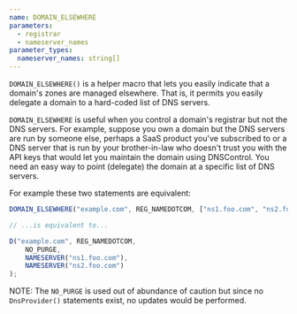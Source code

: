 ```yaml
---
name: DOMAIN_ELSEWHERE
parameters:
  - registrar
  - nameserver_names
parameter_types:
  nameserver_names: string[]
---
```


`DOMAIN_ELSEWHERE()` is a helper macro that lets you easily indicate that
a domain's zones are managed elsewhere. That is, it permits you easily delegate
a domain to a hard-coded list of DNS servers.

`DOMAIN_ELSEWHERE` is useful when you control a domain's registrar but not the
DNS servers. For example, suppose you own a domain but the DNS servers are run
by someone else, perhaps a SaaS product you've subscribed to or a DNS server
that is run by your brother-in-law who doesn't trust you with the API keys that
would let you maintain the domain using DNSControl. You need an easy way to
point (delegate) the domain at a specific list of DNS servers.

For example these two statements are equivalent:

```js
DOMAIN_ELSEWHERE("example.com", REG_NAMEDOTCOM, ["ns1.foo.com", "ns2.foo.com"]);

// ...is equivalent to...

D("example.com", REG_NAMEDOTCOM,
    NO_PURGE,
    NAMESERVER("ns1.foo.com"),
    NAMESERVER("ns2.foo.com")
);
```

NOTE: The `NO_PURGE` is used out of abundance of caution but since no
`DnsProvider()` statements exist, no updates would be performed.
